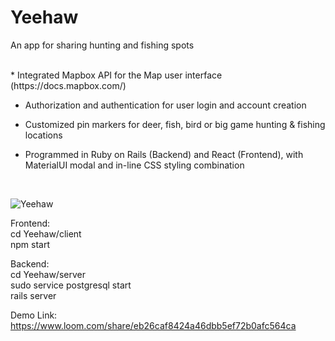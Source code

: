 # Yeehaw
An app for sharing hunting and fishing spots  

<br>
* Integrated Mapbox API for the Map user interface (https://docs.mapbox.com/)

* Authorization and authentication for user login and account creation

* Customized pin markers for deer, fish, bird or big game hunting & fishing locations

* Programmed in Ruby on Rails (Backend) and React (Frontend), with MaterialUI modal and in-line CSS styling combination
<br/>


![Yeehaw](https://user-images.githubusercontent.com/90629466/191640762-d17cfe5b-6cd7-4c4a-b6a5-09829d3a9413.gif)

Frontend:
<br>
cd Yeehaw/client 
<br>
npm start

Backend:
<br>
cd Yeehaw/server
<br>
sudo service postgresql start
<br>
rails server

Demo Link: https://www.loom.com/share/eb26caf8424a46dbb5ef72b0afc564ca
